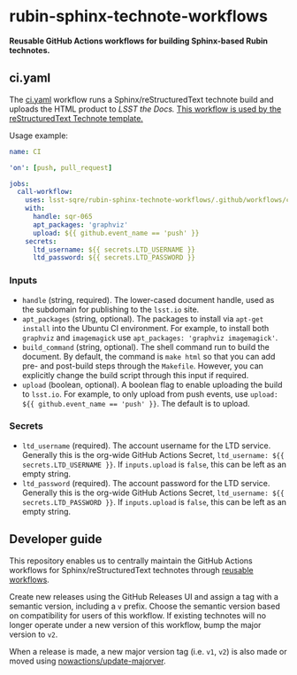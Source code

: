 # rubin-sphinx-technote-workflows

**Reusable GitHub Actions workflows for building Sphinx-based Rubin technotes.**

## ci.yaml

The [ci.yaml](.github/workflows/ci.yaml) workflow runs a Sphinx/reStructuredText technote build and uploads the HTML product to _LSST the Docs._ [This workflow is used by the reStructuredText Technote template.](https://github.com/lsst/templates/tree/main/project_templates/technote_rst)

Usage example:

```yaml
name: CI

'on': [push, pull_request]

jobs:
  call-workflow:
    uses: lsst-sqre/rubin-sphinx-technote-workflows/.github/workflows/ci.yaml@v1
    with:
      handle: sqr-065
      apt_packages: 'graphviz'
      upload: ${{ github.event_name == 'push' }}
    secrets:
      ltd_username: ${{ secrets.LTD_USERNAME }}
      ltd_password: ${{ secrets.LTD_PASSWORD }}
```

### Inputs

- `handle` (string, required). The lower-cased document handle, used as the subdomain for publishing to the `lsst.io` site.
- `apt_packages` (string, optional). The packages to install via `apt-get install` into the Ubuntu CI environment. For example, to install both `graphviz` and `imagemagick` use `apt_packages: 'graphviz imagemagick'`.
- `build_command` (string, optional). The shell command run to build the document. By default, the command is `make html` so that you can add pre- and post-build steps through the `Makefile`. However, you can explicitly change the build script through this input if required.
- `upload` (boolean, optional). A boolean flag to enable uploading the build to `lsst.io`. For example, to only upload from push events, use `upload: ${{ github.event_name == 'push' }}`. The default is to upload.

### Secrets

- `ltd_username` (required). The account username for the LTD service. Generally this is the org-wide GitHub Actions Secret, `ltd_username: ${{ secrets.LTD_USERNAME }}`. If `inputs.upload` is `false`, this can be left as an empty string.
- `ltd_password` (required). The account password for the LTD service. Generally this is the org-wide GitHub Actions Secret, `ltd_username: ${{ secrets.LTD_PASSWORD }}`. If `inputs.upload` is `false`, this can be left as an empty string.

## Developer guide

This repository enables us to centrally maintain the GitHub Actions workflows for Sphinx/reStructuredText technotes through [reusable workflows](https://docs.github.com/en/actions/using-workflows/reusing-workflows).

Create new releases using the GitHub Releases UI and assign a tag with a semantic version, including a `v` prefix. Choose the semantic version based on compatibility for users of this workflow. If existing technotes will no longer operate under a new version of this workflow, bump the major version to `v2`.

When a release is made, a new major version tag (i.e. `v1`, `v2`) is also made or moved using [nowactions/update-majorver](https://github.com/marketplace/actions/update-major-version).
